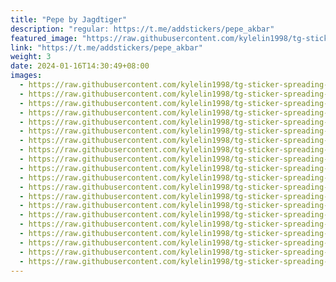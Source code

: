 ```yaml
---
title: "Pepe by Jagdtiger"
description: "regular: https://t.me/addstickers/pepe_akbar"
featured_image: "https://raw.githubusercontent.com/kylelin1998/tg-sticker-spreading-worldwide-images/main/img/9a047465-e36c-4957-8f5a-c46bc24ad95f.jpg"
link: "https://t.me/addstickers/pepe_akbar"
weight: 3
date: 2024-01-16T14:30:49+08:00
images:
  - https://raw.githubusercontent.com/kylelin1998/tg-sticker-spreading-worldwide-images/main/img/9a047465-e36c-4957-8f5a-c46bc24ad95f.jpg
  - https://raw.githubusercontent.com/kylelin1998/tg-sticker-spreading-worldwide-images/main/img/42560400-1633-4bde-833c-3a2dfd015eba.jpg
  - https://raw.githubusercontent.com/kylelin1998/tg-sticker-spreading-worldwide-images/main/img/d3611420-a681-48ce-8012-46bc5ef06a97.jpg
  - https://raw.githubusercontent.com/kylelin1998/tg-sticker-spreading-worldwide-images/main/img/54773c98-0804-4624-9e80-55f01996e576.jpg
  - https://raw.githubusercontent.com/kylelin1998/tg-sticker-spreading-worldwide-images/main/img/48c759dc-a856-491b-94f3-b0a20913c969.jpg
  - https://raw.githubusercontent.com/kylelin1998/tg-sticker-spreading-worldwide-images/main/img/0110ab4d-5ab8-449b-bca9-824f76027a2a.jpg
  - https://raw.githubusercontent.com/kylelin1998/tg-sticker-spreading-worldwide-images/main/img/08cbc397-9939-49da-acad-ccadc60c3026.jpg
  - https://raw.githubusercontent.com/kylelin1998/tg-sticker-spreading-worldwide-images/main/img/66ce0f2f-5d39-4dea-8008-282a3b77ad15.jpg
  - https://raw.githubusercontent.com/kylelin1998/tg-sticker-spreading-worldwide-images/main/img/2263b288-83fe-4977-b005-f70cf856b09a.jpg
  - https://raw.githubusercontent.com/kylelin1998/tg-sticker-spreading-worldwide-images/main/img/75f961f5-6b39-4ab0-a198-838e9036749c.jpg
  - https://raw.githubusercontent.com/kylelin1998/tg-sticker-spreading-worldwide-images/main/img/e1ae1090-9acf-4c9e-89f4-6f2f55cef12c.jpg
  - https://raw.githubusercontent.com/kylelin1998/tg-sticker-spreading-worldwide-images/main/img/be24d288-c87e-4421-a4f5-4d871067b012.jpg
  - https://raw.githubusercontent.com/kylelin1998/tg-sticker-spreading-worldwide-images/main/img/650ec7b1-5e6d-4bbb-a70b-c9606f0682ef.jpg
  - https://raw.githubusercontent.com/kylelin1998/tg-sticker-spreading-worldwide-images/main/img/cc323c95-c86b-49e0-a4bd-86129593e008.jpg
  - https://raw.githubusercontent.com/kylelin1998/tg-sticker-spreading-worldwide-images/main/img/d502db6e-1759-4c5a-aad6-f02dc1bfd34b.jpg
  - https://raw.githubusercontent.com/kylelin1998/tg-sticker-spreading-worldwide-images/main/img/ed6968ba-e572-4c5c-bce1-054c2b849cb5.jpg
  - https://raw.githubusercontent.com/kylelin1998/tg-sticker-spreading-worldwide-images/main/img/63e238f4-1f41-4ec9-b842-70a30f619ceb.jpg
  - https://raw.githubusercontent.com/kylelin1998/tg-sticker-spreading-worldwide-images/main/img/c4fa70b2-a251-47ea-ad61-48c584b44c0f.jpg
  - https://raw.githubusercontent.com/kylelin1998/tg-sticker-spreading-worldwide-images/main/img/8e63392e-fa47-4a25-a5c9-c798b015d795.jpg
  - https://raw.githubusercontent.com/kylelin1998/tg-sticker-spreading-worldwide-images/main/img/6dc4b453-cd8f-4db0-8dab-b378545fe9bf.jpg
---
```

